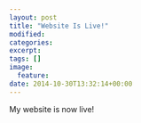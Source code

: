 ```yaml
---
layout: post
title: "Website Is Live!"
modified:
categories: 
excerpt:
tags: []
image:
  feature:
date: 2014-10-30T13:32:14+00:00
---
```


My website is now live!
